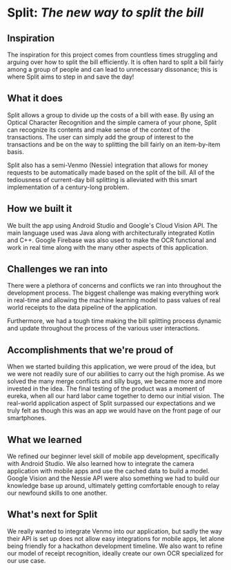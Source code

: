 # Split: *The new way to split the bill*

## Inspiration
The inspiration for this project comes from countless times struggling and arguing over how to split the bill efficiently. It is often hard to split a bill fairly among a group of people and can lead to unnecessary dissonance; this is where Split aims to step in and save the day!

## What it does
Split allows a group to divide up the costs of a bill with ease. By using an Optical Character Recognition and the simple  camera of your phone, Split can recognize its contents and make sense of the context of the transactions. The user can simply add the group of interest to the transactions and be on the way to splitting the bill fairly on an item-by-item basis.

Split also has a semi-Venmo (Nessie) integration that allows for money requests to be automatically made based on the split of the bill. All of the tediousness of current-day bill splitting is alleviated with this smart implementation of a century-long problem.

## How we built it
We built the app using Android Studio and Google's Cloud Vision API. The main language used was Java along with architecturally integrated Kotlin and C++. Google Firebase was also used to make the OCR functional and work in real time along with the many other aspects of this application.

## Challenges we ran into
There were a plethora of concerns and conflicts we ran into throughout the development process. The biggest challenge was making everything work in real-time and allowing the machine learning model to pass values of real world receipts to the data pipeline of the application.

Furthermore, we had a tough time making the bill splitting process dynamic and update throughout the process of the various user interactions.

## Accomplishments that we're proud of
When we started building this application, we were proud of the idea, but we were not readily sure of our abilities to carry out the high promise. As we solved the many merge conflicts and silly bugs, we became more and more invested in the idea. The final testing of the product was a moment of eureka, when all our hard labor came together to demo our initial vision. The real-world application aspect of Split surpassed our expectations and we truly felt as though this was an app we would have on the front page of our smartphones.

## What we learned
We refined our beginner level skill of mobile app development, specifically with Android Studio. We also learned how to integrate the camera application with mobile apps and use the cached data to build a model. Google Vision and the Nessie API were also something we had to build our knowledge base up around, ultimately getting comfortable enough to relay our newfound skills to one another.

## What's next for Split
We really wanted to integrate Venmo into our application, but sadly the way their API is set up does not allow easy integrations for mobile apps, let alone being friendly for a hackathon development timeline. We also want to refine our model of receipt recognition, ideally create our own OCR specialized for our use case.

